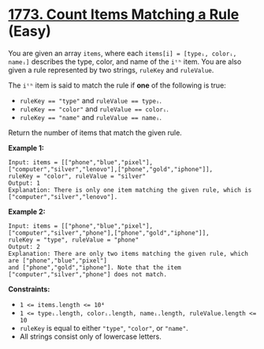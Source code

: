 # [1773. Count Items Matching a Rule][link] (Easy)

[link]: https://leetcode.com/problems/count-items-matching-a-rule/

You are given an array `items`, where each `items[i] = [typeᵢ, colorᵢ, nameᵢ]` describes the type,
color, and name of the `iᵗʰ` item. You are also given a rule represented by two strings, `ruleKey`
and `ruleValue`.

The `iᵗʰ` item is said to match the rule if **one** of the following is true:

- `ruleKey == "type"` and `ruleValue == typeᵢ`.
- `ruleKey == "color"` and `ruleValue == colorᵢ`.
- `ruleKey == "name"` and `ruleValue == nameᵢ`.

Return the number of items that match the given rule.

**Example 1:**

```
Input: items = [["phone","blue","pixel"],["computer","silver","lenovo"],["phone","gold","iphone"]],
ruleKey = "color", ruleValue = "silver"
Output: 1
Explanation: There is only one item matching the given rule, which is
["computer","silver","lenovo"].
```

**Example 2:**

```
Input: items = [["phone","blue","pixel"],["computer","silver","phone"],["phone","gold","iphone"]],
ruleKey = "type", ruleValue = "phone"
Output: 2
Explanation: There are only two items matching the given rule, which are ["phone","blue","pixel"]
and ["phone","gold","iphone"]. Note that the item ["computer","silver","phone"] does not match.
```

**Constraints:**

- `1 <= items.length <= 10⁴`
- `1 <= typeᵢ.length, colorᵢ.length, nameᵢ.length, ruleValue.length <= 10`
- `ruleKey` is equal to either `"type"`, `"color"`, or `"name"`.
- All strings consist only of lowercase letters.
